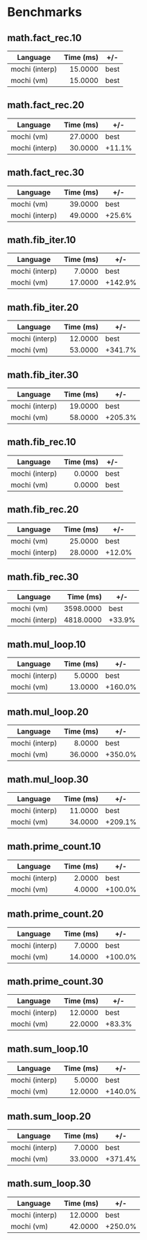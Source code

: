 # Benchmarks

## math.fact_rec.10
| Language | Time (ms) | +/- |
| --- | ---: | --- |
| mochi (interp) | 15.0000 | best |
| mochi (vm) | 15.0000 | best |

## math.fact_rec.20
| Language | Time (ms) | +/- |
| --- | ---: | --- |
| mochi (vm) | 27.0000 | best |
| mochi (interp) | 30.0000 | +11.1% |

## math.fact_rec.30
| Language | Time (ms) | +/- |
| --- | ---: | --- |
| mochi (vm) | 39.0000 | best |
| mochi (interp) | 49.0000 | +25.6% |

## math.fib_iter.10
| Language | Time (ms) | +/- |
| --- | ---: | --- |
| mochi (interp) | 7.0000 | best |
| mochi (vm) | 17.0000 | +142.9% |

## math.fib_iter.20
| Language | Time (ms) | +/- |
| --- | ---: | --- |
| mochi (interp) | 12.0000 | best |
| mochi (vm) | 53.0000 | +341.7% |

## math.fib_iter.30
| Language | Time (ms) | +/- |
| --- | ---: | --- |
| mochi (interp) | 19.0000 | best |
| mochi (vm) | 58.0000 | +205.3% |

## math.fib_rec.10
| Language | Time (ms) | +/- |
| --- | ---: | --- |
| mochi (interp) | 0.0000 | best |
| mochi (vm) | 0.0000 | best |

## math.fib_rec.20
| Language | Time (ms) | +/- |
| --- | ---: | --- |
| mochi (vm) | 25.0000 | best |
| mochi (interp) | 28.0000 | +12.0% |

## math.fib_rec.30
| Language | Time (ms) | +/- |
| --- | ---: | --- |
| mochi (vm) | 3598.0000 | best |
| mochi (interp) | 4818.0000 | +33.9% |

## math.mul_loop.10
| Language | Time (ms) | +/- |
| --- | ---: | --- |
| mochi (interp) | 5.0000 | best |
| mochi (vm) | 13.0000 | +160.0% |

## math.mul_loop.20
| Language | Time (ms) | +/- |
| --- | ---: | --- |
| mochi (interp) | 8.0000 | best |
| mochi (vm) | 36.0000 | +350.0% |

## math.mul_loop.30
| Language | Time (ms) | +/- |
| --- | ---: | --- |
| mochi (interp) | 11.0000 | best |
| mochi (vm) | 34.0000 | +209.1% |

## math.prime_count.10
| Language | Time (ms) | +/- |
| --- | ---: | --- |
| mochi (interp) | 2.0000 | best |
| mochi (vm) | 4.0000 | +100.0% |

## math.prime_count.20
| Language | Time (ms) | +/- |
| --- | ---: | --- |
| mochi (interp) | 7.0000 | best |
| mochi (vm) | 14.0000 | +100.0% |

## math.prime_count.30
| Language | Time (ms) | +/- |
| --- | ---: | --- |
| mochi (interp) | 12.0000 | best |
| mochi (vm) | 22.0000 | +83.3% |

## math.sum_loop.10
| Language | Time (ms) | +/- |
| --- | ---: | --- |
| mochi (interp) | 5.0000 | best |
| mochi (vm) | 12.0000 | +140.0% |

## math.sum_loop.20
| Language | Time (ms) | +/- |
| --- | ---: | --- |
| mochi (interp) | 7.0000 | best |
| mochi (vm) | 33.0000 | +371.4% |

## math.sum_loop.30
| Language | Time (ms) | +/- |
| --- | ---: | --- |
| mochi (interp) | 12.0000 | best |
| mochi (vm) | 42.0000 | +250.0% |

